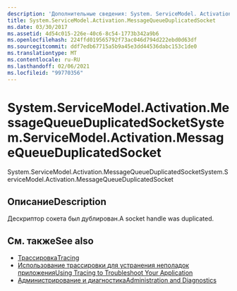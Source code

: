 ```yaml
---
description: 'Дополнительные сведения: System. ServiceModel. Activation. Мессажекуеуедупликатедсоккет'
title: System.ServiceModel.Activation.MessageQueueDuplicatedSocket
ms.date: 03/30/2017
ms.assetid: 4d54c015-226e-40c6-8c54-1773b342a9b6
ms.openlocfilehash: 224ffd019565792f73ac046d794d222ebd0d63df
ms.sourcegitcommit: ddf7edb67715a5b9a45e3dd44536dabc153c1de0
ms.translationtype: MT
ms.contentlocale: ru-RU
ms.lasthandoff: 02/06/2021
ms.locfileid: "99770356"
---
```

# <a name="systemservicemodelactivationmessagequeueduplicatedsocket"></a><span data-ttu-id="7c6dd-103">System.ServiceModel.Activation.MessageQueueDuplicatedSocket</span><span class="sxs-lookup"><span data-stu-id="7c6dd-103">System.ServiceModel.Activation.MessageQueueDuplicatedSocket</span></span>

<span data-ttu-id="7c6dd-104">System.ServiceModel.Activation.MessageQueueDuplicatedSocket</span><span class="sxs-lookup"><span data-stu-id="7c6dd-104">System.ServiceModel.Activation.MessageQueueDuplicatedSocket</span></span>  
  
## <a name="description"></a><span data-ttu-id="7c6dd-105">Описание</span><span class="sxs-lookup"><span data-stu-id="7c6dd-105">Description</span></span>  

 <span data-ttu-id="7c6dd-106">Дескриптор сокета был дублирован.</span><span class="sxs-lookup"><span data-stu-id="7c6dd-106">A socket handle was duplicated.</span></span>  
  
## <a name="see-also"></a><span data-ttu-id="7c6dd-107">См. также</span><span class="sxs-lookup"><span data-stu-id="7c6dd-107">See also</span></span>

- [<span data-ttu-id="7c6dd-108">Трассировка</span><span class="sxs-lookup"><span data-stu-id="7c6dd-108">Tracing</span></span>](index.md)
- [<span data-ttu-id="7c6dd-109">Использование трассировки для устранения неполадок приложения</span><span class="sxs-lookup"><span data-stu-id="7c6dd-109">Using Tracing to Troubleshoot Your Application</span></span>](using-tracing-to-troubleshoot-your-application.md)
- [<span data-ttu-id="7c6dd-110">Администрирование и диагностика</span><span class="sxs-lookup"><span data-stu-id="7c6dd-110">Administration and Diagnostics</span></span>](../index.md)
